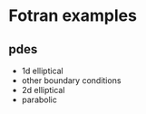 # Fotran examples

pdes
-----------
* 1d elliptical
* other boundary conditions
* 2d elliptical
* parabolic
